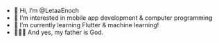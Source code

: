 - 👋 Hi, I’m @LetaaEnoch
- 👀 I’m interested in mobile app development & computer programming
- 🌱 I’m currently learning Flutter & machine learning!
- 👨🏽‍🍼 And yes, my father is God.

<!---
LetaaEnoch/LetaaEnoch is a ✨ special ✨ repository because its `README.md` (this file) appears on your GitHub profile.
You can click the Preview link to take a look at your changes.
--->
